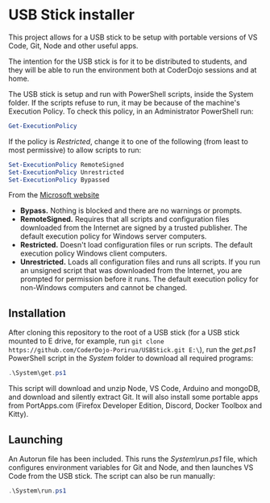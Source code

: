 # USB Stick installer

This project allows for a USB stick to be setup with portable versions of VS Code, Git, Node and other useful apps.

The intention for the USB stick is for it to be distributed to students, and they will be able to run the environment both at CoderDojo sessions and at home.

The USB stick is setup and run with PowerShell scripts, inside the System folder. If the scripts refuse to run, it may be because of the machine's Execution Policy. To check this policy, in an Administrator PowerShell run:

```powershell
Get-ExecutionPolicy
```

If the policy is _Restricted_, change it to one of the following (from least to most permissive) to allow scripts to run:

```powershell
Set-ExecutionPolicy RemoteSigned
Set-ExecutionPolicy Unrestricted
Set-ExecutionPolicy Bypassed
```

From the [Microsoft website](https://docs.microsoft.com/en-us/powershell/module/microsoft.powershell.security/set-executionpolicy)

- **Bypass.** Nothing is blocked and there are no warnings or prompts.
- **RemoteSigned.** Requires that all scripts and configuration files downloaded from the Internet are signed by a trusted publisher. The default execution policy for Windows server computers.
- **Restricted.** Doesn't load configuration files or run scripts. The default execution policy Windows client computers.
- **Unrestricted.** Loads all configuration files and runs all scripts. If you run an unsigned script that was downloaded from the Internet, you are prompted for permission before it runs. The default execution policy for non-Windows computers and cannot be changed.

## Installation

After cloning this repository to the root of a USB stick (for a USB stick mounted to E drive, for example, run `git clone https://github.com/CoderDojo-Porirua/USBStick.git E:\`), run the _get.ps1_ PowerShell script in the _System_ folder to download all required programs:

```powershell
.\System\get.ps1
```

This script will download and unzip Node, VS Code, Arduino and mongoDB, and download and silently extract Git. It will also install some portable apps from PortApps.com (Firefox Developer Edition, Discord, Docker Toolbox and Kitty).

## Launching

An Autorun file has been included. This runs the _System\run.ps1_ file, which configures environment variables for Git and Node, and then launches VS Code from the USB stick. The script can also be run manually:

```powershell
.\System\run.ps1
```
